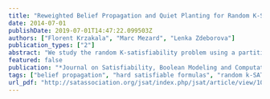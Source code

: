```yaml
---
title: "Reweighted Belief Propagation and Quiet Planting for Random K-SAT"
date: 2014-07-01
publishDate: 2019-07-01T14:47:22.099503Z
authors: ["Florent Krzakala", "Marc Mezard", "Lenka Zdeborova"]
publication_types: ["2"]
abstract: "We study the random K-satisfiability problem using a partition functionwhere each solution is reweighted according to the number of variables that satisfy every clause. We apply belief propagation and the related cavity method to the reweighted partition function. This allows us to obtain several new results on the properties of random K-satisfiability problem. In particular the reweighting allows to introduce a planted ensemble that generates instances that are, in some region of parameters, equivalent to random instances. We are hence able to generate at the same time a typical random SAT instance and one of its solutions. We study the relation between clustering and belief propagation fixed points and we give a direct evidence for the existence of purely entropic (rather than energetic) barriers between clusters in some region of parameters in the random K-satisfiability problem. We exhibit, in some large planted instances, solutions with a non-trivial whitening core; such solutions were known to exist but were so far never found on very large instances. Finally, we discuss algorithmic hardness of such planted instances and we determine a region of parameters in which planting leads to satisfiable benchmarks that, up to our knowledge, are the hardest known."
featured: false
publication: "*Journal on Satisfiability, Boolean Modeling and Computation*"
tags: ["belief propagation", "hard satisfiable formulas", "random k-SAT"]
url_pdf: "http://satassociation.org/jsat/index.php/jsat/article/view/103"
---
```


